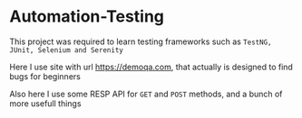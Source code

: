 # Automation-Testing

This project was required to learn testing frameworks such as `TestNG, JUnit, Selenium and Serenity`

Here I use site with url https://demoqa.com, that actually is designed to find bugs for beginners

Also here I use some RESP API for `GET` and `POST` methods, and a bunch of more usefull things
 
